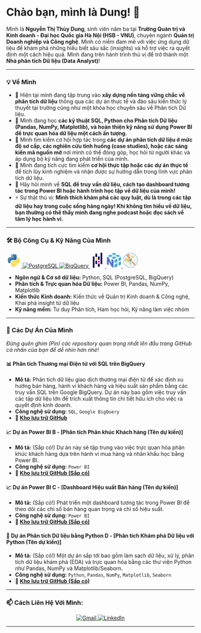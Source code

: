 # Chào bạn, mình là Dung! 👋

Mình là **Nguyễn Thị Thùy Dung**, sinh viên năm ba tại **Trường Quản trị và Kinh doanh - Đại học Quốc gia Hà Nội (HSB - VNU)**, chuyên ngành **Quản trị Doanh nghiệp và Công nghệ**. Mình có niềm đam mê với việc ứng dụng dữ liệu để khám phá những hiểu biết sâu sắc (insights) và hỗ trợ việc ra quyết định một cách hiệu quả. Mình đang trên hành trình thú vị để trở thành một **Nhà phân tích Dữ liệu (Data Analyst)**!

---

### 💡 Về Mình

*   🔭 Hiện tại mình đang tập trung vào **xây dựng nền tảng vững chắc về phân tích dữ liệu** thông qua các dự án thực tế và đào sâu kiến thức lý thuyết tại trường cũng như một khóa học chuyên sâu về Phân tích Dữ liệu.
*   🌱 Mình đang học **các kỹ thuật SQL, Python cho Phân tích Dữ liệu (Pandas, NumPy, Matplotlib), và hoàn thiện kỹ năng sử dụng Power BI để trực quan hóa dữ liệu một cách ấn tượng.**
*   👯 Mình tìm kiếm cơ hội hợp tác trong **các dự án phân tích dữ liệu ở mức độ sơ cấp, các nghiên cứu tình huống (case studies), hoặc các sáng kiến mã nguồn mở** nơi mình có thể đóng góp, học hỏi từ người khác và áp dụng bộ kỹ năng đang phát triển của mình.
*   🤔 Mình đang tích cực tìm kiếm **cơ hội thực tập hoặc các dự án thực tế** để tích lũy kinh nghiệm và nhận được sự hướng dẫn trong lĩnh vực phân tích dữ liệu.
*   💬 Hãy hỏi mình về **SQL để truy vấn dữ liệu, cách tạo dashboard tương tác trong Power BI hoặc hành trình học tập về dữ liệu của mình!**
*   ⚡ Sự thật thú vị: **Mình thích khám phá các quy luật, dù là trong các tập dữ liệu hay trong cuộc sống hàng ngày! Khi không tìm hiểu về dữ liệu, bạn thường có thể thấy mình đang nghe podcast hoặc đọc sách về tâm lý học hành vi.**

---

### 🛠️ Bộ Công Cụ & Kỹ Năng Của Mình

<p align="left">
  <a href="https://www.python.org" target="_blank" rel="noreferrer"> <img src="https://raw.githubusercontent.com/devicons/devicon/master/icons/python/python-original.svg" alt="Python" width="40" height="40"/> </a>
  <a href="https://www.postgresql.org" target="_blank" rel="noreferrer"> <img src="https://cdn.jsdelivr.net/gh/devicons/devicon@latest/icons/postgresql/postgresql-original-wordmark.svg" alt="PostgreSQL" width="40" height="40"/> </a>
  <a href="https://cloud.google.com/bigquery" target="_blank" rel="noreferrer"> <img src="https://www.vectorlogo.zone/logos/google_bigquery/google_bigquery-icon.svg" alt="BigQuery" width="40" height="40"/> </a>
  <a href="https://pandas.pydata.org/" target="_blank" rel="noreferrer"> <img src="https://raw.githubusercontent.com/devicons/devicon/2ae2a900d2f041da66e950e4d48052658d850630/icons/pandas/pandas-original.svg" alt="Pandas" width="40" height="40"/> </a>
  <a href="https://numpy.org/" target="_blank" rel="noreferrer"> <img src="https://raw.githubusercontent.com/devicons/devicon/master/icons/numpy/numpy-original.svg" alt="NumPy" width="40" height="40"/> </a>
  <a href="https://matplotlib.org/" target="_blank" rel="noreferrer"> <img src="https://raw.githubusercontent.com/devicons/devicon/master/icons/matplotlib/matplotlib-original.svg" alt="Matplotlib" width="40" height="40"/> </a>
</p>

*   **Ngôn ngữ & Cơ sở dữ liệu:** Python, SQL (PostgreSQL, BigQuery)
*   **Phân tích & Trực quan hóa Dữ liệu:** Power BI, Pandas, NumPy, Matplotlib
*   **Kiến thức Kinh doanh:** Kiến thức về Quản trị Kinh doanh & Công nghệ, Khai phá insight từ dữ liệu 
*   **Kỹ năng mềm:** Tư duy Phân tích, Ham học hỏi, Kỹ năng làm việc nhóm

---

### 🚀 Các Dự Án Của Mình

*Đừng quên ghim (Pin) các repository quan trọng nhất lên đầu trang GitHub cá nhân của bạn để dễ nhìn hơn nhé!*

#### 📊 Phân tích Thương mại Điện tử với SQL trên BigQuery
*   **Mô tả:** Phân tích dữ liệu giao dịch thương mại điện tử để xác định xu hướng bán hàng, hành vi khách hàng và hiệu suất sản phẩm bằng các truy vấn SQL trên Google BigQuery. Dự án này bao gồm việc truy vấn các tập dữ liệu lớn để trích xuất thông tin chi tiết hữu ích cho việc ra quyết định kinh doanh.
*   **Công nghệ sử dụng:** `SQL`, `Google BigQuery`
*   **🔗 [Kho lưu trữ GitHub](https://github.com/Dung040125/Ecommerce-Analytics-with-SQL-on-BigQuery)**

#### 📈 Dự án Power BI B - [Phân tích Phân khúc Khách hàng (Tên dự kiến)]
*   **Mô tả:** (Sắp có!) Dự án này sẽ tập trung vào việc trực quan hóa phân khúc khách hàng dựa trên hành vi mua hàng và nhân khẩu học bằng Power BI.
*   **Công nghệ sử dụng:** `Power BI`
*   **🔗 [Kho lưu trữ GitHub (Sắp có)]()**

#### 📈 Dự án Power BI C - [Dashboard Hiệu suất Bán hàng (Tên dự kiến)]
*   **Mô tả:** (Sắp có!) Phát triển một dashboard tương tác trong Power BI để theo dõi các chỉ số bán hàng quan trọng và chỉ số hiệu suất.
*   **Công nghệ sử dụng:** `Power BI`
*   **🔗 [Kho lưu trữ GitHub (Sắp có)]()**


#### 🐍 Dự án Phân tích Dữ liệu bằng Python D - [Phân tích Khám phá Dữ liệu với Python (Tên dự kiến)]
*   **Mô tả:** (Sắp có!) Một dự án sắp tới bao gồm làm sạch dữ liệu, xử lý, phân tích dữ liệu khám phá (EDA) và trực quan hóa bằng các thư viện Python như Pandas, NumPy và Matplotlib/Seaborn.
*   **Công nghệ sử dụng:** `Python`, `Pandas`, `NumPy`, `Matplotlib`, `Seaborn`
*   **🔗 [Kho lưu trữ GitHub (Sắp có)]()**

---

### 📫 Cách Liên Hệ Với Mình:

<p align="center">
  <a href="mailto:dungnguyenthi040125@gmail.com">
    <img src="https://img.shields.io/badge/Gmail-D14836?style=for-the-badge&logo=gmail&logoColor=white" alt="Gmail"/>
  </a>
  <a href="https://linkedin.com/in/dung-nguyễn-66a4a6365" target="_blank">
    <img src="https://img.shields.io/badge/LinkedIn-0077B5?style=for-the-badge&logo=linkedin&logoColor=white" alt="LinkedIn"/>
  </a>
</p>

---
<!--
**Dung040125/Dung040125** là một kho lưu trữ ✨ _đặc biệt_ ✨ vì file `README.md` (file này) sẽ xuất hiện trên trang hồ sơ GitHub của bạn.
-->
